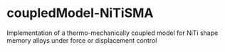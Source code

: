 # coupledModel-NiTiSMA
Implementation of a thermo-mechanically coupled model for NiTi shape memory alloys under force or displacement control
